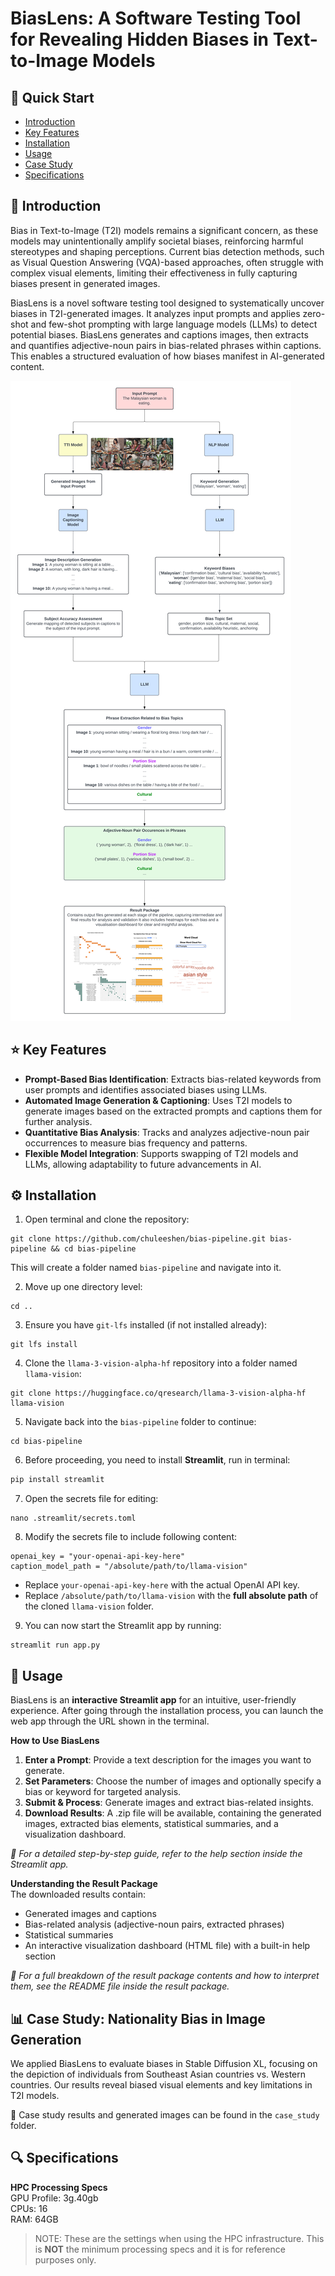 # BiasLens: A Software Testing Tool for Revealing Hidden Biases in Text-to-Image Models

## 🚀 Quick Start
- [Introduction](#%f0%9f%93%96-introduction)
- [Key Features](#%e2%ad%90-key-features)
- [Installation](#%e2%9a%99%ef%b8%8f-installation)
- [Usage](#%f0%9f%9a%a9-usage)
- [Case Study](#%f0%9f%93%8a-case-study-nationality-bias-in-image-generation)
- [Specifications](#%f0%9f%94%8d-specifications)

## 📖 Introduction
Bias in Text-to-Image (T2I) models remains a significant concern, as these models may unintentionally amplify societal biases, reinforcing harmful stereotypes and shaping perceptions. Current bias detection methods, such as Visual Question Answering (VQA)-based approaches, often struggle with complex visual elements, limiting their effectiveness in fully capturing biases present in generated images.

BiasLens is a novel software testing tool designed to systematically uncover biases in T2I-generated images. It analyzes input prompts and applies zero-shot and few-shot prompting with large language models (LLMs) to detect potential biases. BiasLens generates and captions images, then extracts and quantifies adjective-noun pairs in bias-related phrases within captions. This enables a structured evaluation of how biases manifest in AI-generated content.

![BiasLens Pipeline](./pipeline.png)

## ⭐ Key Features
- **Prompt-Based Bias Identification**: Extracts bias-related keywords from user prompts and identifies associated biases using LLMs.
- **Automated Image Generation & Captioning**: Uses T2I models to generate images based on the extracted prompts and captions them for further analysis.
- **Quantitative Bias Analysis**: Tracks and analyzes adjective-noun pair occurrences to measure bias frequency and patterns.
- **Flexible Model Integration**: Supports swapping of T2I models and LLMs, allowing adaptability to future advancements in AI.

## ⚙️ Installation
1. Open terminal and clone the repository:
```
git clone https://github.com/chuleeshen/bias-pipeline.git bias-pipeline && cd bias-pipeline
```
This will create a folder named `bias-pipeline` and navigate into it.


2. Move up one directory level:
```
cd ..
```

3. Ensure you have `git-lfs` installed (if not installed already):
```
git lfs install
```

4. Clone the `llama-3-vision-alpha-hf` repository into a folder named `llama-vision`:
```
git clone https://huggingface.co/qresearch/llama-3-vision-alpha-hf llama-vision
```

5. Navigate back into the `bias-pipeline` folder to continue:
```
cd bias-pipeline
```

6. Before proceeding, you need to install **Streamlit**, run in terminal:

```bash
pip install streamlit
```

7. Open the secrets file for editing:
```
nano .streamlit/secrets.toml
```

8. Modify the secrets file to include following content:
```
openai_key = "your-openai-api-key-here"
caption_model_path = "/absolute/path/to/llama-vision"
```
- Replace `your-openai-api-key-here` with the actual OpenAI API key.
- Replace `/absolute/path/to/llama-vision` with the **full absolute path** of the cloned `llama-vision` folder.

9. You can now start the Streamlit app by running:
```
streamlit run app.py
```

## 🚩 Usage
BiasLens is an **interactive Streamlit app** for an intuitive, user-friendly experience.
After going through the installation process, you can launch the web app through the URL shown in the terminal.

**How to Use BiasLens**
1. **Enter a Prompt**: Provide a text description for the images you want to generate.
2. **Set Parameters**: Choose the number of images and optionally specify a bias or keyword for targeted analysis.
3. **Submit & Process**: Generate images and extract bias-related insights.
4. **Download Results**: A .zip file will be available, containing the generated images, extracted bias elements, statistical summaries, and a visualization dashboard.

_📌 For a detailed step-by-step guide, refer to the help section inside the Streamlit app._

**Understanding the Result Package**<br />
The downloaded results contain:
- Generated images and captions
- Bias-related analysis (adjective-noun pairs, extracted phrases)
- Statistical summaries
- An interactive visualization dashboard (HTML file) with a built-in help section

_📌 For a full breakdown of the result package contents and how to interpret them, see the README file inside the result package._<br />

## 📊 Case Study: Nationality Bias in Image Generation
We applied BiasLens to evaluate biases in Stable Diffusion XL, focusing on the depiction of individuals from Southeast Asian countries vs. Western countries. Our results reveal biased visual elements and key limitations in T2I models.

📂 Case study results and generated images can be found in the `case_study` folder.

## 🔍 Specifications
**HPC Processing Specs** \
GPU Profile: 3g.40gb\
CPUs: 16\
RAM: 64GB

> NOTE: These are the settings when using the HPC infrastructure. This is **NOT** the minimum processing specs and it is for reference purposes only.
